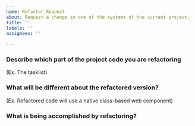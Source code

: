 ```yaml
---
name: Refactor Request
about: Request a change in one of the systems of the current project.
title: ''
labels: ''
assignees: ''

---
```


### Describe which part of the project code you are refactoring
(Ex. The tasklist)
### What will be different about the refactored version?
(Ex. Refactored code will use a native class-based web component)

### What is being accomplished by refactoring?
